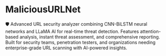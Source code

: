 # MaliciousURLNet
🛡️ Advanced URL security analyzer combining CNN-BiLSTM neural networks and LLaMA AI for real-time threat detection. Features attention-based analysis, instant threat assessment, and comprehensive reporting. Built for security teams, penetration testers, and organizations needing enterprise-grade URL scanning with AI-powered insights.
